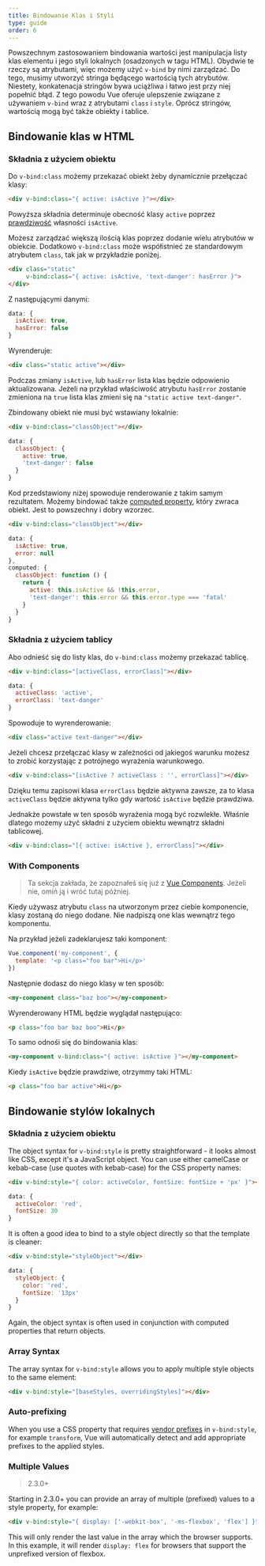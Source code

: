 ```yaml
---
title: Bindowanie Klas i Styli
type: guide
order: 6
---
```


Powszechnym zastosowaniem bindowania wartości jest manipulacja listy klas elementu i jego styli lokalnych (osadzonych w tagu HTML). Obydwie te rzeczy są atrybutami, więc możemy użyć `v-bind` by nimi zarządzać. Do tego, musimy utworzyć stringa będącego wartością tych atrybutów. Niestety, konkatenacja stringów bywa uciążliwa i łatwo jest przy niej popełnić błąd. Z tego powodu Vue oferuje ulepszenie związane z używaniem `v-bind` wraz z atrybutami `class` i `style`. Oprócz stringów, wartością mogą być także obiekty i tablice.

## Bindowanie klas w HTML

### Składnia z użyciem obiektu

Do `v-bind:class` możemy przekazać obiekt żeby dynamicznie przełączać klasy:

``` html
<div v-bind:class="{ active: isActive }"></div>
```

Powyższa składnia determinuje obecność klasy `active` poprzez [prawdziwość](https://developer.mozilla.org/en-US/docs/Glossary/Truthy) własności `isActive`.

Możesz zarządzać większą ilością klas poprzez dodanie wielu atrybutów w obiekcie. Dodatkowo `v-bind:class` może współistnieć ze standardowym atrybutem `class`, tak jak w przykładzie poniżej.

``` html
<div class="static"
     v-bind:class="{ active: isActive, 'text-danger': hasError }">
</div>
```

Z następującymi danymi:

``` js
data: {
  isActive: true,
  hasError: false
}
```

Wyrenderuje:

``` html
<div class="static active"></div>
```

Podczas zmiany `isActive`, lub `hasError` lista klas będzie odpowienio aktualizowana. Jeżeli na przykład właściwość atrybutu `hasError` zostanie zmieniona na `true` lista klas zmieni się na `"static active text-danger"`.

Zbindowany obiekt nie musi być wstawiany lokalnie:

``` html
<div v-bind:class="classObject"></div>
```
``` js
data: {
  classObject: {
    active: true,
    'text-danger': false
  }
}
```

Kod przedstawiony niżej spowoduje renderowanie z takim samym rezultatem. Możemy bindować także [computed property](computed.html), który zwraca obiekt. Jest to powszechny i dobry wzorzec.

``` html
<div v-bind:class="classObject"></div>
```
``` js
data: {
  isActive: true,
  error: null
},
computed: {
  classObject: function () {
    return {
      active: this.isActive && !this.error,
      'text-danger': this.error && this.error.type === 'fatal'
    }
  }
}
```

### Składnia z użyciem tablicy

Abo odnieść się do listy klas, do `v-bind:class` możemy przekazać tablicę.

``` html
<div v-bind:class="[activeClass, errorClass]"></div>
```
``` js
data: {
  activeClass: 'active',
  errorClass: 'text-danger'
}
```

Spowoduje to wyrenderowanie:

``` html
<div class="active text-danger"></div>
```

Jeżeli chcesz przełączać klasy w zależności od jakiegoś warunku możesz to zrobić korzystając z potrójnego wyrażenia warunkowego.

``` html
<div v-bind:class="[isActive ? activeClass : '', errorClass]"></div>
```

Dzięku temu zapisowi klasa `errorClass` będzie aktywna zawsze, za to klasa `activeClass` będzie aktywna tylko gdy wartość `isActive` będzie prawdziwa.

Jednakże powstałe w ten sposób wyrażenia mogą być rozwlekłe. Właśnie dlatego możemy użyć składni z użyciem obiektu wewnątrz składni tablicowej.

``` html
<div v-bind:class="[{ active: isActive }, errorClass]"></div>
```

### With Components

> Ta sekcja zakłada, że zapoznałeś się już z [Vue Components](components.html). Jeżeli nie, omiń ją i wróć tutaj póżniej.

Kiedy używasz atrybutu `class` na utworzonym przez ciebie komponencie, klasy zostaną do niego dodane. Nie nadpiszą one klas wewnątrz tego komponentu.

Na przykład jeżeli zadeklarujesz taki komponent:

``` js
Vue.component('my-component', {
  template: '<p class="foo bar">Hi</p>'
})
```

Następnie dodasz do niego klasy w ten sposób:

``` html
<my-component class="baz boo"></my-component>
```

Wyrenderowany HTML będzie wyglądał następująco:

``` html
<p class="foo bar baz boo">Hi</p>
```

To samo odnośi się do bindowania klas:

``` html
<my-component v-bind:class="{ active: isActive }"></my-component>
```

Kiedy `isActive` będzie prawdziwe, otrzymmy taki HTML:

``` html
<p class="foo bar active">Hi</p>
```

## Bindowanie stylów lokalnych

### Składnia z użyciem obiektu

The object syntax for `v-bind:style` is pretty straightforward - it looks almost like CSS, except it's a JavaScript object. You can use either camelCase or kebab-case (use quotes with kebab-case) for the CSS property names:

``` html
<div v-bind:style="{ color: activeColor, fontSize: fontSize + 'px' }"></div>
```
``` js
data: {
  activeColor: 'red',
  fontSize: 30
}
```

It is often a good idea to bind to a style object directly so that the template is cleaner:

``` html
<div v-bind:style="styleObject"></div>
```
``` js
data: {
  styleObject: {
    color: 'red',
    fontSize: '13px'
  }
}
```

Again, the object syntax is often used in conjunction with computed properties that return objects.

### Array Syntax

The array syntax for `v-bind:style` allows you to apply multiple style objects to the same element:

``` html
<div v-bind:style="[baseStyles, overridingStyles]"></div>
```

### Auto-prefixing

When you use a CSS property that requires [vendor prefixes](https://developer.mozilla.org/en-US/docs/Glossary/Vendor_Prefix) in `v-bind:style`, for example `transform`, Vue will automatically detect and add appropriate prefixes to the applied styles.

### Multiple Values

> 2.3.0+

Starting in 2.3.0+ you can provide an array of multiple (prefixed) values to a style property, for example:

``` html
<div v-bind:style="{ display: ['-webkit-box', '-ms-flexbox', 'flex'] }"></div>
```

This will only render the last value in the array which the browser supports. In this example, it will render `display: flex` for browsers that support the unprefixed version of flexbox.
